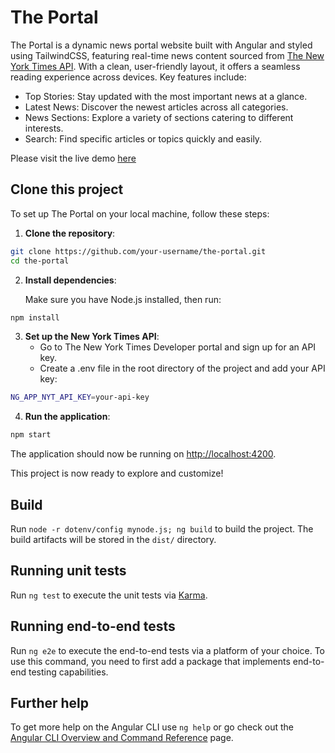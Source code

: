 # The Portal

The Portal is a dynamic news portal website built with Angular and styled using TailwindCSS, featuring real-time news content sourced from [The New York Times API](https://developer.nytimes.com/apis). With a clean, user-friendly layout, it offers a seamless reading experience across devices. Key features include:

- Top Stories: Stay updated with the most important news at a glance.
- Latest News: Discover the newest articles across all categories.
- News Sections: Explore a variety of sections catering to different interests.
- Search: Find specific articles or topics quickly and easily.

Please visit the live demo [here](https://the-portal-seven.vercel.app/)

## Clone this project

To set up The Portal on your local machine, follow these steps:

1. **Clone the repository**:

```bash
git clone https://github.com/your-username/the-portal.git
cd the-portal
```

2. **Install dependencies**:

   Make sure you have Node.js installed, then run:

```bash
npm install
```

3. **Set up the New York Times API**:
   - Go to The New York Times Developer portal and sign up for an API key.
   - Create a .env file in the root directory of the project and add your API key:

```bash
NG_APP_NYT_API_KEY=your-api-key
```

4. **Run the application**:

```bash
npm start
```

The application should now be running on <http://localhost:4200>.

This project is now ready to explore and customize!

## Build

Run `node -r dotenv/config mynode.js; ng build` to build the project. The build artifacts will be stored in the `dist/` directory.

## Running unit tests

Run `ng test` to execute the unit tests via [Karma](https://karma-runner.github.io).

## Running end-to-end tests

Run `ng e2e` to execute the end-to-end tests via a platform of your choice. To use this command, you need to first add a package that implements end-to-end testing capabilities.

## Further help

To get more help on the Angular CLI use `ng help` or go check out the [Angular CLI Overview and Command Reference](https://angular.dev/tools/cli) page.
